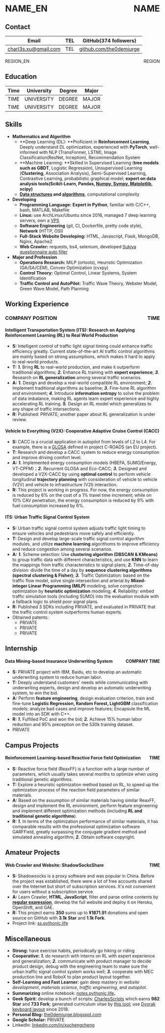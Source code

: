 # NAME_EN <span style="float:right;">NAME</span>

## Contact

| Email | TEL | GitHub(374 followers) |
| ---- | ---- | ---- |
| [charl3s.xu@gmail.com](mailto:charl3s.xu@gmail.com) | TEL | [github.com/the0demiurge](https://github.com/the0demiurge/) |

REGION_EN <span style="float:right;">REGION</span>

## Education

| Time | University | Degree | Major |
| ---- | ---- | ---- | ---- |
| TIME | UNIVERSITY | DEGREE | MAJOR |
| TIME | UNIVERSITY | DEGREE | MAJOR |

## Skills

- **Mathematics and Algorithm**
  - **Deep Learning (DL): **Proficient in **Reinforcement Learning**, Deeply understand DL optimization, experienced with **PyTorch**, well-informed with NLP (TransFormer, LSTM), Image Classification(ResNet, Inception), Recommendation System
  - **Machine Learning: **Skilled in Supervised Learning (**tree models such as GBDT**, Logistic Regression), Unsupervised Learning (**Clustering**, Association Analysis), Semi-Supervised Learning, Contrastive Learning, probabilistic graphical model; **expert on data analysis tools(Scikit-Learn, Pandas, [Numpy, Sympy, Matplotlib](https://github.com/the0demiurge/pyMATLABstyle), scipy)**
  - **[Data structures](https://github.com/the0demiurge/DataStructureRepr) and [algorithms](https://notes.pythonic.life/A1-Computer_Science/Algorithm/Calculator_AST.py.html)**, computational complexity
- **Developing**
  - **Programming Language:** **Expert in Python**, familiar with C/C++, bash, MATLAB, Makefile
  - **Linux:** use ArchLinux/Ubuntu since 2016, managed 7 deep learning servers, own a [VPS](https://dvorak.science/)
  - **Software Engineering** (git, CI, Dockerfile, pretty code style), **Network** (HTTP, OSI)
  - **Full-Stack Website Developing:** HTML, Javascript, Flask, MongoDB, Nginx, Apache2
  - **Web Crawler:** requests, bs4, selenium, developed [Sukiya questionnaire auto filler](https://sukiya.dvorak.science/)
- **Major and Profession**
  - **Operations Research:** MILP (ortools), Heuristic Optimization (GA/SA/CEM), Convex Optimization (cvxpy)
  - **Control Theory:** Optimal Control, Linear Systems, System Identification
  - **Traffic Control and AutoPilot:** Traffic Wave Theory, Webster Model, Green Wave Model, Path Planning

## Working Experience

### COMPANY POSITION <span style="float:right;">TIME</span>

#### Intelligent Transportation System (ITS): Research on Applying Reinforcement Learning (RL) to Real World Production

- **S:** Intelligent control of traffic light signal timing could enhance traffic efficiency greatly. Current state-of-the-art AI traffic control algorithms are mainly based on strong assumptions, which makes it hard to apply to real-world products.
- **T:** ***1.*** Bring **RL** to real-world production, and make it outperform traditional algorithms; ***2.*** Enhance RL training with **expert experience**; ***3.*** Research on **RL generalization** among several traffic scenarios.
- **A:** ***1.*** Design and develop a real-world compatible RL environment; ***2.*** Implement traditional algorithms as baseline; ***3.*** Fine-tune RL algorithm and environment; ***4.*** Introduce **information entropy** to solve the problem of data imbalance, making RL agents learn expert experience and highly accelerating RL training. ***5.*** Design an RL model which generalizes to any shape of traffic intersections.
- **R:** Published: PRIVATE; another paper about RL generalization is under review.

#### Vehicle to Everything (V2X): Cooperative Adaptive Cruise Control (CACC)

- **S:** CACC is a crucial application in autopilot from levels of L2 to L4. For example, there is a [GLOSA](https://www.c-roads-germany.de/english/c-its-services/glosa/) defined in project C-ROADS (an EU project).
- **T:** Research and develop a CACC system to reduce energy consumption and improve driving comfort level.
- **A:** ***1.*** Implemented energy consumption models (HBEFA, SUMO/Energy, VT-CPFM)；***2.*** Recurrent GLOSA and Eco-CACC; ***3.*** Designed and developed a V2X-CACC by using **optimal control** to perform vehicle longitudinal **trajectory planning** with consideration of vehicle to vehicle (V2V) and vehicle to infrastructure (V2I) interaction.
- **R:** This project is working in progress. For now, the energy consumption is reduced by 6% on the cost of a 1% travel time increment; while on 10% CAV penetration, the energy consumption is reduced by 9% with fuel consumption increased by 6%.

#### ITS: Urban Traffic Signal Control System

- **S:** Urban traffic signal control system adjusts traffic light timing to ensure vehicles and pedestrians move safely and efficiently.
- **T:** Design and develop large-scale traffic signal control algorithm modules, and utilize **machine learning** algorithoms to improve efficiency and reduce congestion among several scenarios.
- **A:** ***1.*** Scheme selection: Use **clustering algorithm (DBSCAN & KMeans)** to group traffic data with different characteristics, and use **KNN** to learn the mappings from traffic characteristics to signal plans; ***2.*** Time-of-day division: divide the time of a day by **sequence clustering algorithms (spectral clustering & Fisher)**; ***3.*** Traffic Optimization: based on the traffic flow model, solve single intersection and arterial by **Mixed-integer Linear Programming (MILP)** modeling, solve congestion optimization by **heuristic optimization** modeling; ***4.*** Reliability: embed traffic simulation tools (including SUMO) into the evaluation module with a fallback logic to shield poor signal plans.
- **R:** Published 3 SDKs including PRIVATE, and evaluated in PRIVATE that the traffic control system outperforms human experts.
- Obtained patents:
  - PRIVATE
  - PRIVATE
  - PRIVATE

## Internship

#### Data Mining-based Insurance Underwriting System<span style="float:right;">COMPANY TIME</span>

- **S:** PRIVATE project with IBM, Baidu, etc to develop an automatic underwriting system to reduce human labor.
- **T:** Deeply understand customers' needs while communicating with underwriting experts, design and develop an automatic underwriting system, to win the bid.
- **A:** Perform **feature engineering**, design evaluation criterion, train and fine-tune **Logistic Regression, Random Forest, LightGBM** classification models; analyze bad cases and improve features; Encapsule the ML model into an SDK with C++.
- **R:** ***1.*** Fulfilled PoC and won the bid; ***2.*** Achieve 15% human labor reduction and 95% preception on the 530k training dataset.
- PRIVATE

## Campus Projects

#### Reinforcement Learning-based Reactive Force field Optimization<span style="float:right;">TIME</span>

- **S:** Reactive force field (ReaxFF) is a function with a large number of parameters, which usually takes several months to optimize when using traditional genetic algorithms.
- **T:** Explore a heuristic optimization method based on RL, to speed up the optimization process of the reaction field parameters of similar materials.
- **A:** Based on the assumption of similar materials having similar ReaxFF, design and implement the RL environment, perform feature engineering and implement different optimization methods (including **RL and traditional genetic algorithms**).
- **R:** ***1.*** In terms of the optimization performance of similar materials, it has comparable results with the professional optimization software GARFField, greatly surpassing the conjugate gradient method and simulated annealing algorithm; ***2.*** Obtain software copyright.

## Amateur Projects

#### Web Crawler and Website: ShadowSocksShare<span style="float:right;">TIME</span>

- **S:** Shadowsocks is a proxy software and was popular in China. Before the project was established, there were a lot of free accounts shared over the Internet but short of subscription services. It's not convenient for users without a subscription service.
- **A:** Learn Crawler, **HTML**, **JavaScript**, filter and parse online contents by **[regular expression](https://notes.pythonic.life/A1-Computer_Science/Programming/Language/Regular_Expression.html)**, develop the full website and deploy it on Heroku, OpenShift, and GAE.
- **R:** This project earns **350** sums up to **¥1871.91** donations and open source on GitHub with **3.1k Star** and **1.1k Fork**.
- Project link: [ss.pythonic.life](https://ss.pythonic.life)

## Miscellaneous

- **Strong:** have exercise habits, periodically go hiking or riding
- **Cooperative:** ***1.*** do research with interns on RL with expert experience and generalization; ***2.*** communicate with product manager to decide product design, debug with the engineering team to make sure the urban traffic signal control system works well; ***3.*** cooperate with MEC production line and RoboX to plan product layout together.
- **Self-Learning and Fast Learner:** gain deep mastery in *website development*, *materials science*, *traffic engineering*, and *autopilot*.
- **Summarizing** online notebook: [notes.pythonic.life](https://notes.pythonic.life)。
- **Geek Spirit**: develop a bunch of scripts: [CharlesScripts](https://github.com/the0demiurge/CharlesScripts) which earns **982 Star** and **733 Fork**; generated curriculum vitae by [this tool](https://notes.pythonic.life/B1-Management/HumanResource/Curriculum_Vitae/); use [Dvorak keyboard layout](https://the0demiurge.blogspot.com/2018/11/ergodox.html) since 2018.
- **Personal Blog:** [the0demiurge.blogspot.com](https://the0demiurge.blogspot.com/)
- **Google Scholar:** PRIVATE
- LinkedIn: [linkedin.com/in/xuchengcheng](https://linkedin.com/in/xuchengcheng)

